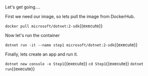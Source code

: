 Let's get going....

First we need our image, so lets pull the image from DockerHub.

`docker pull microsoft/dotnet:2-sdk`{{execute}}

Now let's run the container

`dotnet run -it --name step1 microsoft/dotnet:2-sdk`{{execute}}

Finally, lets create an app and run it. 

`dotnet new console -o Step1`{{execute}}
`cd Step1`{{execute}}
`dotnet run`{{execute}}